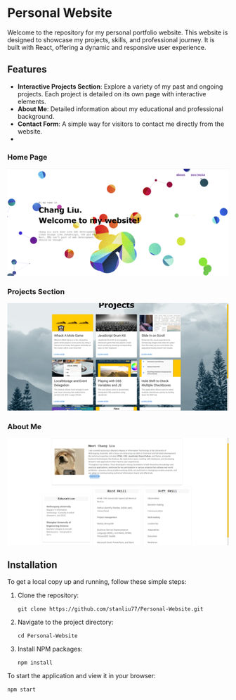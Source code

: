 # Personal Website

Welcome to the repository for my personal portfolio website. This website is designed to showcase my projects, skills, and professional journey. It is built with React, offering a dynamic and responsive user experience.

## Features

- **Interactive Projects Section**: Explore a variety of my past and ongoing projects. Each project is detailed on its own page with interactive elements.
- **About Me**: Detailed information about my educational and professional background.
- **Contact Form**: A simple way for visitors to contact me directly from the website.
- 
### Home Page
![Home Page](https://github.com/stanliu77/Personal-Website/blob/master/public/static/images/home.jpg)

### Projects Section
![Projects Section](https://github.com/stanliu77/Personal-Website/blob/master/public/static/images/projects.jpg)

### About Me
![About Me](https://github.com/stanliu77/Personal-Website/blob/master/public/static/images/info.jpg)

## Installation

To get a local copy up and running, follow these simple steps:

1. Clone the repository:
   ```
   git clone https://github.com/stanliu77/Personal-Website.git
   ```
2. Navigate to the project directory:
   ```
   cd Personal-Website
   ```
3. Install NPM packages:
   ```
   npm install
   ```
To start the application and view it in your browser:
   ```
   npm start
   ```
